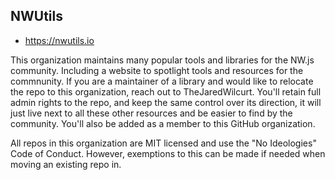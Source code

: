 ## NWUtils

* https://nwutils.io

This organization maintains many popular tools and libraries for the NW.js community. Including a website to spotlight tools and resources for the commnunity. If you are a maintainer of a library and would like to relocate the repo to this organization, reach out to TheJaredWilcurt. You'll retain full admin rights to the repo, and keep the same control over its direction, it will just live next to all these other resources and be easier to find by the community. You'll also be added as a member to this GitHub organization.

All repos in this organization are MIT licensed and use the "No Ideologies" Code of Conduct. However, exemptions to this can be made if needed when moving an existing repo in.
